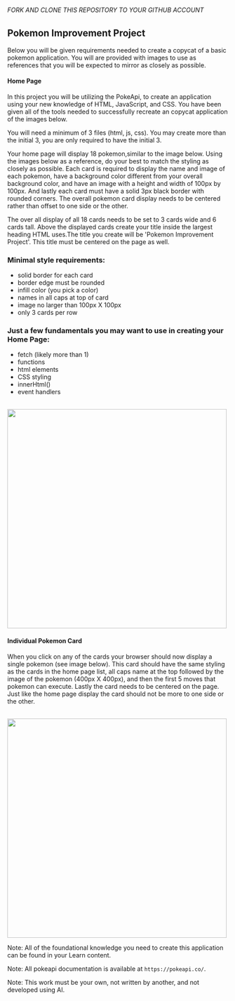 ###### FORK AND CLONE THIS REPOSITORY TO YOUR GITHUB ACCOUNT

## Pokemon Improvement Project

Below you will be given requirements needed to create a copycat of a basic pokemon application. You will are provided with images to use as references that you will be expected to mirror as closely as possible. 

#### Home Page
In this project you will be utilizing the PokeApi, to create an application using your new knowledge of HTML, JavaScript, and CSS. You have been given all of the tools needed to successfully recreate an copycat application of the images below. 

You will need a minimum of 3 files (html, js, css). You may create more than the initial 3, you are only required to have the initial 3. 

Your home page will display 18 pokemon,similar to the image below. Using the images below as a reference, do your best to match the styling as closely as possible. Each card is required to display the name and image of each pokemon, have a background color different from your overall background color, and have an image with a height and width of 100px by 100px. And lastly each card must have a solid 3px black border with rounded corners. The overall pokemon card display needs to be centered rather than offset to one side or the other. 

The over all display of all 18 cards needs to be set to 3 cards wide and 6 cards tall. Above the displayed cards create your title inside the largest heading HTML uses.The title you create will be 'Pokemon Improvement Project'. This title must be centered on the page as well. 

### Minimal style requirements:
* solid border for each card
* border edge must be rounded
* infill color (you pick a color)
* names in all caps at top of card
* image no larger than 100px X 100px
* only 3 cards per row

### Just a few fundamentals you may want to use in creating your Home Page:
* fetch (likely more than 1)
* functions
* html elements
* CSS styling
* innerHtml()
* event handlers

<br>
<img src='images/pokemonHome.png' style="width:500px">
<br>

#### Individual Pokemon Card
When you click on any of the cards your browser should now display a single pokemon (see image below). This card should have the same styling as the cards in the home page list, all caps name at the top followed by the image of the pokemon (400px X 400px), and then the first 5 moves that pokemon can execute. Lastly the card needs to be centered on the page. Just like the home page display the card should not be more to one side or the other.

<br>
<img src="images/singlePokemon.png" style="width:500px">
<br>


Note: All of the foundational knowledge you need to create this application can be found in your Learn content.

Note: All pokeapi documentation is available at `https://pokeapi.co/`.

Note: This work must be your own, not written by another, and not developed using AI.
